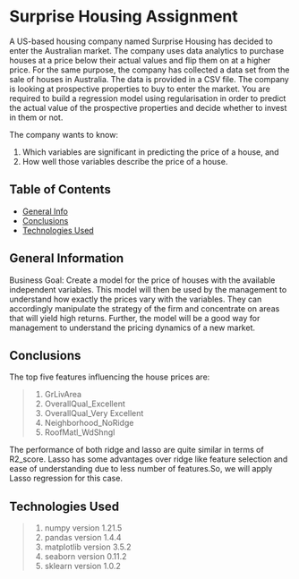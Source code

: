 
# Surprise Housing Assignment

A US-based housing company named Surprise Housing has decided to enter the Australian market. The company uses data analytics to purchase houses at a price below their actual values and flip them on at a higher price. For the same purpose, the company has collected a data set from the sale of houses in Australia. The data is provided in a CSV file.
The company is looking at prospective properties to buy to enter the market. You are required to build a regression model using regularisation in order to predict the actual value of the prospective properties and decide whether to invest in them or not.

The company wants to know:
1. Which variables are significant in predicting the price of a house, and
2. How well those variables describe the price of a house.


## Table of Contents
* [General Info](#general-information)
* [Conclusions](#conclusions)
* [Technologies Used](#technologies-used)

## General Information
Business Goal:
Create a model for the price of houses with the available independent variables. This model will then be used by the management to understand how exactly the prices vary with the variables. They can accordingly manipulate the strategy of the firm and concentrate on areas that will yield high returns. Further, the model will be a good way for management to understand the pricing dynamics of a new market.


## Conclusions

The top five features influencing the house prices are:

> 1. GrLivArea
> 2. OverallQual_Excellent
> 3. OverallQual_Very Excellent
> 4. Neighborhood_NoRidge
> 5. RoofMatl_WdShngl

The performance of both ridge and lasso are quite similar in terms of R2_score. Lasso has some advantages over ridge like feature selection and ease of understanding due to less number of features.So, we will apply Lasso regression for this case.


## Technologies Used
> 1. numpy version 1.21.5
> 2. pandas version 1.4.4
> 3. matplotlib version 3.5.2
> 4. seaborn version 0.11.2
> 5. sklearn version 1.0.2
